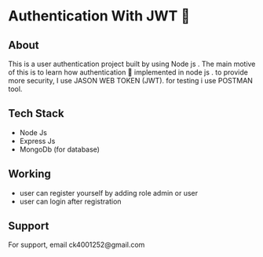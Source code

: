# Authentication With JWT 🔐
## About 
<p> This is a user authentication project built by using Node js . The main motive of this is to learn how authentication 🔑 implemented in node js . to provide more security, I use JASON WEB TOKEN (JWT). for testing i use POSTMAN tool. </p>

## Tech Stack
- Node Js
- Express Js
- MongoDb (for database)
## Working
- user can register yourself by adding role admin or user
- user can login after registration 
## Support
<p>For support, email ck4001252@gmail.com </p>

